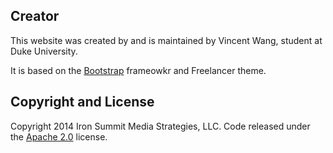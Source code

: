 ## Creator

This website was created by and is maintained by Vincent Wang, student at Duke University.  

It is based on the [Bootstrap](http://getbootstrap.com/) frameowkr and Freelancer theme.  

## Copyright and License

Copyright 2014 Iron Summit Media Strategies, LLC. Code released under the [Apache 2.0](https://github.com/IronSummitMedia/startbootstrap-freelancer/blob/gh-pages/LICENSE) license.
